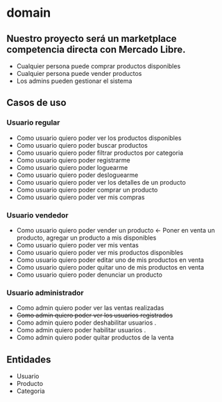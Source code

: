 # domain

## Nuestro proyecto será un marketplace competencia directa con Mercado Libre.

- Cualquier persona puede comprar productos disponibles
- Cualquier persona puede vender productos
- Los admins pueden gestionar el sistema

## Casos de uso

### Usuario regular

- Como usuario quiero poder ver los productos disponibles
- Como usuario quiero poder buscar productos
- Como usuario quiero poder filtrar productos por categoria
- Como usuario quiero poder registrarme
- Como usuario quiero poder loguearme
- Como usuario quiero poder desloguearme
- Como usuario quiero poder ver los detalles de un producto
- Como usuario quiero poder comprar un producto
- Como usuario quiero poder ver mis compras

### Usuario vendedor

- Como usuario quiero poder vender un producto <- Poner en venta un producto, agregar un producto a mis disponibles
- Como usuario quiero poder ver mis ventas
- Como usuario quiero poder ver mis productos disponibles
- Como usuario quiero poder editar uno de mis productos en venta
- Como usuario quiero poder quitar uno de mis productos en venta
- Como usuario quiero poder denunciar un producto

### Usuario administrador

- Como admin quiero poder ver las ventas realizadas
- ~~Como admin quiero poder ver los usuarios registrados~~
- Como admin quiero poder deshabilitar usuarios .
- Como admin quiero poder habilitar usuarios .
- Como admin quiero poder quitar productos de la venta

## Entidades

- Usuario
- Producto
- Categoria
